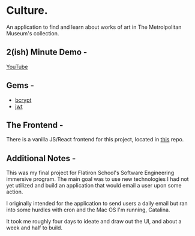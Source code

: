 # Culture.

An application to find and learn about works of art in The Metrolpolitan Museum's collection. 

## 2(ish) Minute Demo -
[YouTube](https://www.youtube.com/watch?v=5vEtmaPZX44&feature=youtu.be)

##  Gems -  
* [bcrypt](https://github.com/codahale/bcrypt-ruby)
* [jwt](https://github.com/jwt/ruby-jwt)

## The Frontend -
There is a vanilla JS/React frontend for this project, located in [this](https://github.com/gnardinosaur/culture_frontend) repo. 

## Additional Notes -
This was my final project for Flatiron School's Software Engineering immersive program. The main goal was to use new technologies I had not yet utilized and build an application that would email a user upon some action.

I originally intended for the application to send users a daily email but ran into some hurdles with cron and the Mac OS I'm running, Catalina. 

It took me roughly four days to ideate and draw out the UI, and about a week and half to build.


